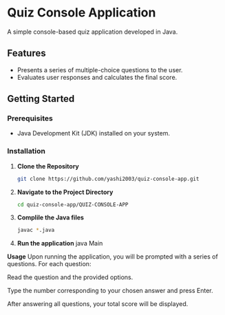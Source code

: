 # Quiz Console Application

A simple console-based quiz application developed in Java.

## Features

- Presents a series of multiple-choice questions to the user.
- Evaluates user responses and calculates the final score.

## Getting Started

### Prerequisites

- Java Development Kit (JDK) installed on your system.

### Installation

1. **Clone the Repository**

   ```bash
   git clone https://github.com/yashi2003/quiz-console-app.git

2. **Navigate to the Project Directory**
   ```bash
   cd quiz-console-app/QUIZ-CONSOLE-APP

3. **Complile the Java files**
   ```bash
   javac *.java

4. **Run the application**
   java Main



**Usage**
Upon running the application, you will be prompted with a series of questions. For each question:

Read the question and the provided options. <br />

Type the number corresponding to your chosen answer and press Enter. <br />

After answering all questions, your total score will be displayed. <br />
   
   
